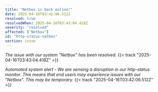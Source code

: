 ```yaml
---
title: "Netbox is back online!"
date: 2025-04-16T03:42:06.512Z
resolved: true
resolvedWhen: 2025-04-16T03:43:04.418Z
severity: "resolved"
affected: ["Netbox"]
id: "http-status-netbox"
section: issue
---
```


*The issue with our system "Netbox" has been resolved.* {{< track "2025-04-16T03:43:04.418Z" >}}

**Automated system alert* - We are sensing a disruption in our http-status monitor. This means that end users may experience issues with our "Netbox". This may be temporary.* {{< track "2025-04-16T03:42:06.512Z" >}}
